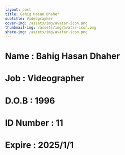 ```yaml
---
layout: post
title: Bahig Hasan Dhaher
subtitle: Videographer
cover-img: /assets/img/avatar-icon.png
thumbnail-img: /assets/img/avatar-icon.png
share-img: /assets/img/avatar-icon.png
---
```


# Name : Bahig Hasan Dhaher
# Job : Videographer
# D.O.B : 1996
# ID Number : 11
# Expire : 2025/1/1

